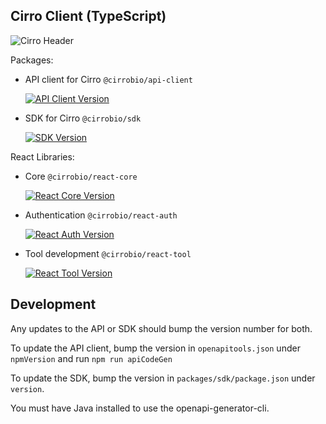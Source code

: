 ## Cirro Client (TypeScript)
![Cirro Header](https://static.cirro.bio/Cirro_Logo_Horizontal_Navy.png)

Packages:

- API client for Cirro `@cirrobio/api-client`

  [![API Client Version](https://img.shields.io/npm/v/@cirrobio/api-client?color=blue&label=@cirrobio/api-client)](https://www.npmjs.com/package/@cirrobio/api-client)

- SDK for Cirro `@cirrobio/sdk` 

  [![SDK Version](https://img.shields.io/npm/v/@cirrobio/sdk?color=blue&label=@cirrobio/sdk)](https://www.npmjs.com/package/@cirrobio/sdk)

React Libraries:

- Core `@cirrobio/react-core`

  [![React Core Version](https://img.shields.io/npm/v/@cirrobio/react-core?color=blue&label=@cirrobio/react-core)](https://www.npmjs.com/package/@cirrobio/react-core)

- Authentication `@cirrobio/react-auth`

  [![React Auth Version](https://img.shields.io/npm/v/@cirrobio/react-auth?color=blue&label=@cirrobio/react-auth)](https://www.npmjs.com/package/@cirrobio/react-auth)

- Tool development `@cirrobio/react-tool`

  [![React Tool Version](https://img.shields.io/npm/v/@cirrobio/react-tool?color=blue&label=@cirrobio/react-tool)](https://www.npmjs.com/package/@cirrobio/react-tool)


## Development

Any updates to the API or SDK should bump the version number for both. 

To update the API client, bump the version in  `openapitools.json` under `npmVersion` and run `npm run apiCodeGen`

To update the SDK, bump the version in `packages/sdk/package.json` under `version`. 

You must have Java installed to use the openapi-generator-cli.
